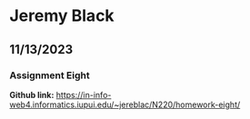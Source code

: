 # Jeremy Black

## 11/13/2023

### Assignment Eight

**Github link:** https://in-info-web4.informatics.iupui.edu/~jereblac/N220/homework-eight/
